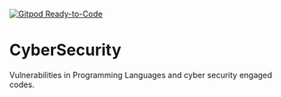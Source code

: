 [![Gitpod Ready-to-Code](https://img.shields.io/badge/Gitpod-Ready--to--Code-blue?logo=gitpod)](https://gitpod.io/#https://github.com/RegaipKURT/CyberSecurity) 

# CyberSecurity
Vulnerabilities in Programming Languages and cyber security engaged codes.
